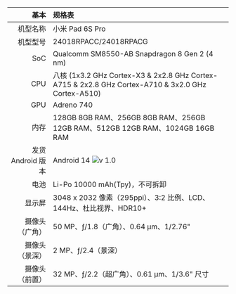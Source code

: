 |基本 |规格表 |  
| -----------------------: | :------------------------------------------------------------------------------------------------------- |
| 机型名称 | 小米 Pad 6S Pro | 
| 机型型号 | 24018RPACC/24018RPACG
| SoC | Qualcomm SM8550-AB Snapdragon 8 Gen 2 (4 nm) | |
| CPU | 八核 (1x3.2 GHz Cortex-X3 & 2x2.8 GHz Cortex-A715 & 2x2.8 GHz Cortex-A710 & 3x2.0 GHz Cortex-A510) | 
| GPU | Adreno 740 | 
| 内存 | 128GB 8GB RAM、256GB 8GB RAM、256GB 12GB RAM、512GB 12GB RAM、1024GB 16GB RAM | 
  | 发货 Android 版本 | Android 14  ![v](https://cia.hyperos.mi.com/hyperos-homepage/osLogo.svg) 1.0| 
| 电池 | Li-Po 10000 mAh(Tpy)，不可拆卸 | 
| 显示屏 | 3048 x 2032 像素（295ppi）、3:2 比例、LCD、144Hz、杜比视界、HDR10+ | 
| 摄像头（广角）| 50 MP、ƒ/1.8（广角）、0.64 μm、1/2.76" | 
| 摄像头（景深）| 2 MP、ƒ/2.4（景深）| |
| 摄像头（前置）| 32 MP、ƒ/2.2（超广角）、0.61 μm、1/3.6" 尺寸 | 


